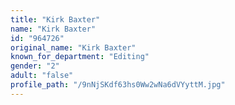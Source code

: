```yaml
---
title: "Kirk Baxter"
name: "Kirk Baxter"
id: "964726"
original_name: "Kirk Baxter"
known_for_department: "Editing"
gender: "2"
adult: "false"
profile_path: "/9nNjSKdf63hs0Ww2wNa6dVYyttM.jpg"
---
```


